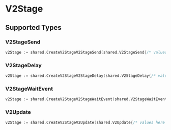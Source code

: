 # V2Stage


## Supported Types

### V2StageSend

```go
v2Stage := shared.CreateV2StageV2StageSend(shared.V2StageSend{/* values here */})
```

### V2StageDelay

```go
v2Stage := shared.CreateV2StageV2StageDelay(shared.V2StageDelay{/* values here */})
```

### V2StageWaitEvent

```go
v2Stage := shared.CreateV2StageV2StageWaitEvent(shared.V2StageWaitEvent{/* values here */})
```

### V2Update

```go
v2Stage := shared.CreateV2StageV2Update(shared.V2Update{/* values here */})
```

